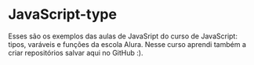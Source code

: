 # JavaScript-type
Esses são os exemplos das aulas de JavaSript do curso de JavaScript: tipos, varáveis e funções da escola Alura. Nesse curso aprendi também a criar repositórios salvar aqui no GitHub :).
